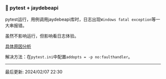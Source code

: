 # 

### 🚁 pytest + jaydebeapi

pytest运行，用例调用jaydebeapi库时，日志出现`Windows fatal exception`等一大串报错。

虽然不影响运行，但影响看日志体验。

[具体原因分析](https://www.cnblogs.com/melonHJY/p/14500744.html)

解决方法：在`pytest.ini`中配置`addopts = -p no:faulthandler`。

---
最后更新: 2024/02/07 22:30